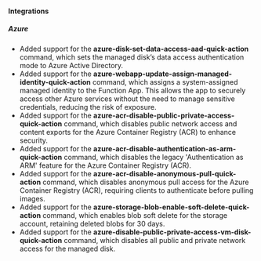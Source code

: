 
#### Integrations

##### Azure

- Added support for the **azure-disk-set-data-access-aad-quick-action** command, which sets the managed disk’s data access authentication mode to Azure Active Directory.
- Added support for the **azure-webapp-update-assign-managed-identity-quick-action** command, which assigns a system-assigned managed identity to the Function App. This allows the app to securely access other Azure services without the need to manage sensitive credentials, reducing the risk of exposure.
- Added support for the **azure-acr-disable-public-private-access-quick-action** command, which disables public network access and content exports for the Azure Container Registry (ACR) to enhance security.
- Added support for the **azure-acr-disable-authentication-as-arm-quick-action** command, which disables the legacy 'Authentication as ARM' feature for the Azure Container Registry (ACR).
- Added support for the **azure-acr-disable-anonymous-pull-quick-action** command, which disables anonymous pull access for the Azure Container Registry (ACR), requiring clients to authenticate before pulling images.
- Added support for the **azure-storage-blob-enable-soft-delete-quick-action** command, which enables blob soft delete for the storage account, retaining deleted blobs for 30 days.
- Added support for the **azure-disable-public-private-access-vm-disk-quick-action** command, which disables all public and private network access for the managed disk.
